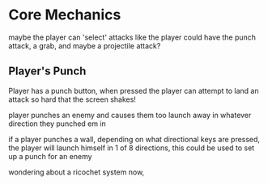# Core Mechanics

maybe the player can 'select' attacks
like the player could have the punch attack, a grab, and maybe a projectile attack?

## Player's Punch

Player has a punch button, when pressed the player can attempt to land an attack so hard that the
screen shakes!

player punches an enemy and causes them too launch away in whatever direction they punched em in

if a player punches a wall, depending on what directional keys are pressed, the player will launch
himself in 1 of 8 directions, this could be used to set up a punch for an enemy

wondering about a ricochet system now,
